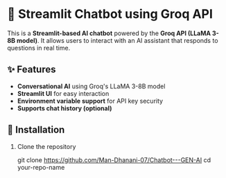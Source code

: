 # 🚀 Streamlit Chatbot using Groq API  

This is a **Streamlit-based AI chatbot** powered by the **Groq API (LLaMA 3-8B model)**. It allows users to interact with an AI assistant that responds to questions in real time.  

## ✨ Features  
- **Conversational AI** using Groq's LLaMA 3-8B model  
- **Streamlit UI** for easy interaction  
- **Environment variable support** for API key security  
- **Supports chat history (optional)**  

## 📌 Installation  

1. Clone the repository

   git clone https://github.com/Man-Dhanani-07/Chatbot---GEN-AI
   cd your-repo-name
